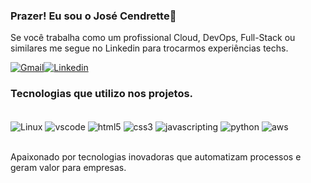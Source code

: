 ### Prazer! Eu sou o José Cendrette👋

Se você trabalha como um profissional Cloud, DevOps, Full-Stack ou similares me segue no Linkedin para trocarmos experiências techs.

[![Gmail](https://img.shields.io/badge/Gmail-333333?style=for-the-badge&logo=gmail&logoColor=red)](mailto:jnc.vip@gmail.com)[![Linkedin](https://img.shields.io/badge/LinkedIn-0077B5?style=for-the-badge&logo=linkedin&logoColor=white)](https://www.linkedin.com/in/jcendrette/)

### Tecnologias que utilizo nos projetos.
<div style="display:inline_block"><br/>
    <img align="center" alt="Linux" src="https://img.shields.io/badge/Linux-000?style=for-the-badge&logo=linux&logoColor=FCC624"/>
    <img align="center" alt="vscode" src="https://img.shields.io/badge/Vscode-007ACC?style=for-the-badge&logo=visual-studio-code&logoColor=white"/>
    <img align="center" alt="html5" src="https://img.shields.io/badge/HTML5-E34F26?style=for-the-badge&logo=html5&logoColor=white"/>
    <img align="center" alt="css3" src="https://img.shields.io/badge/CSS3-1572B6?style=for-the-badge&logo=css3&logo"/>
    <img align="center" alt="javascripting" src="https://img.shields.io/badge/JavaScript-F7DF1E?style=for-the-badge&logo=javascript&logoColor=black"/>
    <img align="center" alt="python" src="https://img.shields.io/badge/Python-14354C?style=for-the-badge&logo=python&logoColor=white"/>
    <img align="center" alt="aws" src="https://img.shields.io/badge/Amazon_AWS-232F3E?style=for-the-badge&logo=amazon-aws&logoColor=white"/>
</div><br/>

Apaixonado por tecnologias inovadoras que automatizam processos e geram valor para empresas.


